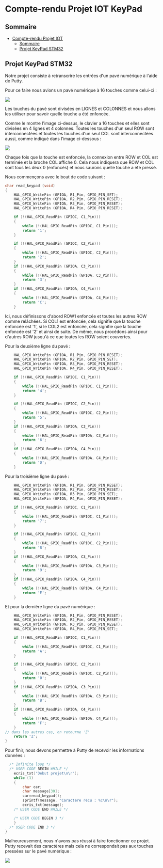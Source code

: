 # Compte-rendu Projet IOT KeyPad

## Sommaire
- [Compte-rendu Projet IOT](#compte-rendu-projet-iot)
  - [Sommaire](#sommaire)
  - [Projet KeyPad STM32](#projet-keypad-stm32)

## Projet KeyPad STM32

Notre projet consiste à retranscrire les entrées d'un pavé numérique à l'aide de Putty. 

Pour ce faire nous avions un pavé numérique à 16 touches comme celui-ci : 

![](./img/keypad-pinout.jpeg)

Les touches du pavé sont divisées en LIGNES et COLONNES et nous allons les utiliser pour savoir quelle touche a été enfoncée.

Comme le montre l'image ci-dessus, le clavier a 16 touches et elles sont divisées en 4 lignes et 4 colonnes. Toutes les touches d'un seul ROW sont interconnectées et toutes les touches d'un seul COL sont interconnectées aussi, comme indiqué dans l'image ci-dessous :

![](./img/keypad-pinout-2.jpg)

Chaque fois que la touche est enfoncée, la connexion entre ROW et COL est terminée et la broche COL affiche 0. Cela nous indiquera que ROW et COL sont tous les deux 0 (enfoncés) et nous saurons quelle touche a été pressé.

Nous commençons avec le bout de code suivant : 

```c
char read_keypad (void)
{
    HAL_GPIO_WritePin (GPIOA, R1_Pin, GPIO_PIN_SET);
	HAL_GPIO_WritePin (GPIOA, R2_Pin, GPIO_PIN_RESET);
	HAL_GPIO_WritePin (GPIOA, R3_Pin, GPIO_PIN_RESET);
	HAL_GPIO_WritePin (GPIOA, R4_Pin, GPIO_PIN_RESET);

	if (!(HAL_GPIO_ReadPin (GPIOC, C1_Pin)))
	{
		while (!(HAL_GPIO_ReadPin (GPIOC, C1_Pin)));
		return '1';
	}

	if (!(HAL_GPIO_ReadPin (GPIOC, C2_Pin)))
	{
		while (!(HAL_GPIO_ReadPin (GPIOC, C2_Pin)));
		return '2';
	}
	if (!(HAL_GPIO_ReadPin (GPIOA, C3_Pin)))
	{
		while (!(HAL_GPIO_ReadPin (GPIOA, C3_Pin)));
		return '3';
	}
	if (!(HAL_GPIO_ReadPin (GPIOA, C4_Pin)))
	{
		while (!(HAL_GPIO_ReadPin (GPIOA, C4_Pin)));
		return 'C';
	}
```

Ici, nous définissons d'abord ROW1 enfoncée et toutes les autres ROW comme relâchées. Si COL1 est enfoncée, cela signifie que la touche enfoncée est '1', si le COL2 est enfoncée, cela signifie que la touche enfoncée est '2' et ainsi de suite.
De même, nous procédons ainsi pour d'autres ROW jusqu'à ce que toutes les ROW soient couvertes.

Pour la deuxième ligne du pavé : 

```c
    HAL_GPIO_WritePin (GPIOA, R1_Pin, GPIO_PIN_RESET);
	HAL_GPIO_WritePin (GPIOA, R2_Pin, GPIO_PIN_SET);
	HAL_GPIO_WritePin (GPIOA, R3_Pin, GPIO_PIN_RESET);
	HAL_GPIO_WritePin (GPIOA, R4_Pin, GPIO_PIN_RESET);

	if (!(HAL_GPIO_ReadPin (GPIOC, C1_Pin)))
	{
		while (!(HAL_GPIO_ReadPin (GPIOC, C1_Pin)));
		return '4';
	}

	if (!(HAL_GPIO_ReadPin (GPIOC, C2_Pin)))
	{
		while (!(HAL_GPIO_ReadPin (GPIOC, C2_Pin)));
		return '5';
	}
	if (!(HAL_GPIO_ReadPin (GPIOA, C3_Pin)))
	{
		while (!(HAL_GPIO_ReadPin (GPIOA, C3_Pin)));
		return '6';
	}
	if (!(HAL_GPIO_ReadPin (GPIOA, C4_Pin)))
	{
		while (!(HAL_GPIO_ReadPin (GPIOA, C4_Pin)));
		return 'D';
	}
```

Pour la troisième ligne du pavé : 

```c
    HAL_GPIO_WritePin (GPIOA, R1_Pin, GPIO_PIN_RESET);
	HAL_GPIO_WritePin (GPIOA, R2_Pin, GPIO_PIN_RESET);
	HAL_GPIO_WritePin (GPIOA, R3_Pin, GPIO_PIN_SET);
	HAL_GPIO_WritePin (GPIOA, R4_Pin, GPIO_PIN_RESET);

	if (!(HAL_GPIO_ReadPin (GPIOC, C1_Pin)))
	{
		while (!(HAL_GPIO_ReadPin (GPIOC, C1_Pin)));
		return '7';
	}

	if (!(HAL_GPIO_ReadPin (GPIOC, C2_Pin)))
	{
		while (!(HAL_GPIO_ReadPin (GPIOC, C2_Pin)));
		return '8';
	}
	if (!(HAL_GPIO_ReadPin (GPIOA, C3_Pin)))
	{
		while (!(HAL_GPIO_ReadPin (GPIOA, C3_Pin)));
		return '9';
	}
	if (!(HAL_GPIO_ReadPin (GPIOA, C4_Pin)))
	{
		while (!(HAL_GPIO_ReadPin (GPIOA, C4_Pin)));
		return 'E';
	}
```

Et pour la dernière ligne du pavé numérique : 
```c 
    HAL_GPIO_WritePin (GPIOA, R1_Pin, GPIO_PIN_RESET);
	HAL_GPIO_WritePin (GPIOA, R2_Pin, GPIO_PIN_RESET);
	HAL_GPIO_WritePin (GPIOA, R3_Pin, GPIO_PIN_RESET);
	HAL_GPIO_WritePin (GPIOA, R4_Pin, GPIO_PIN_SET);

	if (!(HAL_GPIO_ReadPin (GPIOC, C1_Pin)))
	{
		while (!(HAL_GPIO_ReadPin (GPIOC, C1_Pin)));
		return 'A';
	}

	if (!(HAL_GPIO_ReadPin (GPIOC, C2_Pin)))
	{
		while (!(HAL_GPIO_ReadPin (GPIOC, C2_Pin)));
		return '0';
	}
	if (!(HAL_GPIO_ReadPin (GPIOA, C3_Pin)))
	{
		while (!(HAL_GPIO_ReadPin (GPIOA, C3_Pin)));
		return 'B';
	}
	if (!(HAL_GPIO_ReadPin (GPIOA, C4_Pin)))
	{
		while (!(HAL_GPIO_ReadPin (GPIOA, C4_Pin)));
		return 'F';
	}
// dans les autres cas, on retourne 'Z'
	return 'Z';
}
```

Pour finir, nous devons permettre à Putty de recevoir les informations données : 

```c 
  /* Infinite loop */
  /* USER CODE BEGIN WHILE */
	ecris_txt("Debut projet\n\r");
	while (1)
	{
		char car;
		char message[30];
		car=read_keypad();
		sprintf(message, "Caractere recu : %c\n\r");
		ecris_txt(message);
    /* USER CODE END WHILE */

    /* USER CODE BEGIN 3 */
	}
  /* USER CODE END 3 */
}
```

Malheureusement, nous n'avons pas réussi à faire fonctionner ce projet. Putty recevait des caractères mais cela ne correspondait pas aux touches pressées sur le pavé numérique : 

![](/Compte-rendu-projet/img/putty_keypad.png)




